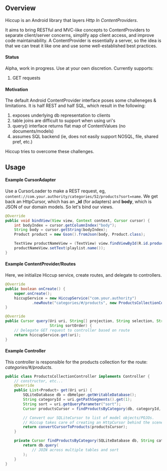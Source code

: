 ## Overview

Hiccup is an Android library that layers _Http In ContentProviders_.

It aims to bring RESTful and MVC-like concepts to ContentProviders to separate client/server concerns, simplify app client access, and improve code maintainability. A ContentProvider is essentially a server, so the idea is that we can treat it like one and use some well-established best practices.

#### Status
Alpha, work in progress. Use at your own discretion. Currently supports:
1. GET requests

#### Motivation

The default Android ContentProvider interface poses some challeneges & limitations. It is half REST and half SQL, which result in the following:

1. exposes underlying db representation to clients
1. table joins are difficult to support when using uri's
1. query() interface returns flat map of ContentValues (no documents/models)
1. assumes SQL backend (ie, does not easily support NOSQL, file, shared pref, etc.)

Hiccup tries to overcome these challenges.

## Usage

#### Example CursorAdapter
Use a CursorLoader to make a REST request, eg, ``content://com.your.authority/categories/52/products?sort=name``.
We get back an HttpCursor, which has an **_id** (for adapters) and **body**, which is JSON of our domain models. So let's bind our views.

```Java
@Override
public void bindView(View view, Context context, Cursor cursor) {
    int bodyIndex = cursor.getColumnIndex("body");
    String body = cursor.getString(bodyIndex);
    Product product = new Gson().fromJson(body, Product.class);

    TextView productNameView = (TextView) view.findViewById(R.id.product_name);
    productNameView.setText(playlist.name());
}
```

#### Example ContentProvider/Routes

Here, we initialize Hiccup service, create routes, and delegate to controllers.

```Java
@Override
public boolean onCreate() {
    super.onCreate();
    hiccupService = new HiccupService("com.your.authority")
            .newRoute("categories/#/products", new ProductsCollectionController());
}

@Override
public Cursor query(Uri uri, String[] projection, String selection, String[] selectionArgs,
                    String sortOrder) {
    // Delegate GET request to controller based on route
    return hiccupService.get(uri);
}
```

#### Example Controller

This controller is responsible for the products collection for the route: _categories/#/products_.

```Java
public class ProductsCollectionController implements Controller {
    // constructor, etc...
    @Override
    public List<Product> get(Uri uri) {
        SQLiteDatabase db = dbHelper.getWritableDatabase();
        String categoryId = uri.getPathSegments().get(1);
        String sort = uri.getQueryParameter("sort");
        Cursor productsCursor = findProductsByCategory(db, categoryId, sort);

        // Convert our SQLiteCursor to list of model objects/POJOs.
        // Hiccup takes care of creating an HttpCursor behind the scenes.
        return convertCursorToProducts(productsCursor);
    }

    private Cursor findProductsByCategory(SQLiteDatabase db, String categoryId, String sort) {
        return db.query(
            // JOIN across multiple tables and sort
        );
    }
}
```

